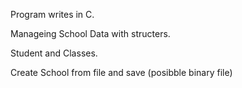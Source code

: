 
Program writes in C.

Manageing School Data with structers.

Student and Classes.

Create School from file and save (posibble binary file)

